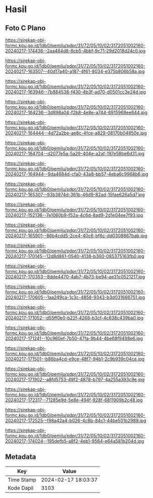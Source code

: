 # Hasil

## Foto C Plano

https://sirekap-obj-formc.kpu.go.id/1db0/pemilu/pdpr/31/72/05/10/02/3172051002160-20240217-174436--2aa484d8-8cb5-4bbf-9c71-29d2018d24c0.jpg

https://sirekap-obj-formc.kpu.go.id/1db0/pemilu/pdpr/31/72/05/10/02/3172051002160-20240217-163507--40d17a40-a187-4f61-8034-e375b806b58a.jpg

https://sirekap-obj-formc.kpu.go.id/1db0/pemilu/pdpr/31/72/05/10/02/3172051002160-20240217-163946--7b884538-f430-4b3f-ad70-d0501cc3e24d.jpg

https://sirekap-obj-formc.kpu.go.id/1db0/pemilu/pdpr/31/72/05/10/02/3172051002160-20240217-164236--3d898a04-f2b8-4e8e-a744-6915968ee644.jpg

https://sirekap-obj-formc.kpu.go.id/1db0/pemilu/pdpr/31/72/05/10/02/3172051002160-20240217-164444--4d72a2be-ae8c-4fce-a829-08170b04850e.jpg

https://sirekap-obj-formc.kpu.go.id/1db0/pemilu/pdpr/31/72/05/10/02/3172051002160-20240217-164704--d2077e5a-5a29-404e-a2af-197e58be6d31.jpg

https://sirekap-obj-formc.kpu.go.id/1db0/pemilu/pdpr/31/72/05/10/02/3172051002160-20240217-164944--9da4684d-cfa0-43a8-bb57-4eba6c9968b6.jpg

https://sirekap-obj-formc.kpu.go.id/1db0/pemilu/pdpr/31/72/05/10/02/3172051002160-20240217-165307--93b3874d-361b-46d9-82ad-15fae626a5d7.jpg

https://sirekap-obj-formc.kpu.go.id/1db0/pemilu/pdpr/31/72/05/10/02/3172051002160-20240217-152136--7e1060b9-f52a-4c6d-8ad9-2d1e04ee7f93.jpg

https://sirekap-obj-formc.kpu.go.id/1db0/pemilu/pdpr/31/72/05/10/02/3172051002160-20240217-165901--86b4cdd5-2ce4-40c6-bf6c-dd0308867bab.jpg

https://sirekap-obj-formc.kpu.go.id/1db0/pemilu/pdpr/31/72/05/10/02/3172051002160-20240217-170145--12d8d861-0540-4138-b360-085375163fb0.jpg

https://sirekap-obj-formc.kpu.go.id/1db0/pemilu/pdpr/31/72/05/10/02/3172051002160-20240217-170353--8dde4470-4ab7-4b73-be94-ae31c0521217.jpg

https://sirekap-obj-formc.kpu.go.id/1db0/pemilu/pdpr/31/72/05/10/02/3172051002160-20240217-170605--1aa249ca-1c3c-4858-9343-b3d031666751.jpg

https://sirekap-obj-formc.kpu.go.id/1db0/pemilu/pdpr/31/72/05/10/02/3172051002160-20240217-171052--d55ff0e0-b22f-4268-b3cf-4c638c439ba0.jpg

https://sirekap-obj-formc.kpu.go.id/1db0/pemilu/pdpr/31/72/05/10/02/3172051002160-20240217-171241--10c960ef-7b50-47fa-9b44-4be68f9498e6.jpg

https://sirekap-obj-formc.kpu.go.id/1db0/pemilu/pdpr/31/72/05/10/02/3172051002160-20240217-171501--b86ba4cd-e9ce-48f7-94b1-2c9b939c04ce.jpg

https://sirekap-obj-formc.kpu.go.id/1db0/pemilu/pdpr/31/72/05/10/02/3172051002160-20240217-171902--a8fd5753-49f2-4878-b797-4a255a393c9e.jpg

https://sirekap-obj-formc.kpu.go.id/1db0/pemilu/pdpr/31/72/05/10/02/3172051002160-20240217-172317--71285e9d-5e8e-494f-928f-6811909b2c48.jpg

https://sirekap-obj-formc.kpu.go.id/1db0/pemilu/pdpr/31/72/05/10/02/3172051002160-20240217-172525--f98a42a4-b026-4c8b-84c1-44be501b2989.jpg

https://sirekap-obj-formc.kpu.go.id/1db0/pemilu/pdpr/31/72/05/10/02/3172051002160-20240217-174024--195defb5-a8f2-4eb1-9564-e64a581b204d.jpg


## Metadata

| Key        | Value               |
| ---------- | ------------------- |
| Time Stamp | 2024-02-17 18:03:37 |
| Kode Dapil | 3103                |



